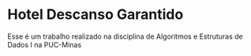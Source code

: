 # Hotel Descanso Garantido
Esse é um trabalho realizado na disciplina de Algoritmos e Estruturas de Dados I na PUC-Minas
